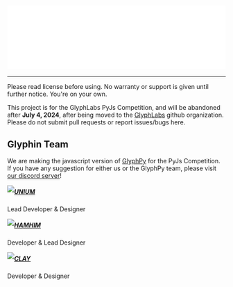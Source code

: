 ![glpyh](https://raw.githubusercontent.com/Clickette/Glyphin/main/assets/banner.svg)

---

Please read license before using. No warranty or support is given until further notice. You're on your own.  

This project is for the GlyphLabs PyJs Competition, and will be abandoned after **July 4, 2024**, after being
moved to the [GlyphLabs](https://github.com/GlyphLabs) github organization. Please do not submit pull requests 
or report issues/bugs here.

## Glyphin Team
We are making the javascript version of [GlyphPy](https://github.com/GlyphLabs/Glyph-PY) for the PyJs Competition. If
you have any suggestion for either us or the GlyphPy team, please visit [our discord server](https://discord.gg/Svd4jUsC)!

<img align="left" src="https://avatars.githubusercontent.com/u/81354905?s=70">

##### [UNIUM](https://github.com/theunium)

Lead Developer & Designer

<img align="left" src="https://avatars.githubusercontent.com/u/110255725?s=70">

##### [HAMHIM](https://github.com/hamhimstudio)

Developer & Lead Designer

<img align="left" src="https://avatars.githubusercontent.com/u/71360210?s=70">

##### [CLAY](https://github.com/claytontdm)

Developer & Designer
